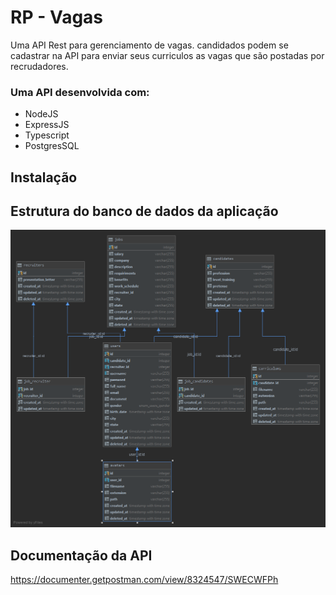 # RP - Vagas

Uma API Rest para gerenciamento de vagas. candidados podem se cadastrar na API para enviar seus curriculos as vagas que são postadas por recrudadores.

### Uma API desenvolvida com: 

* NodeJS
* ExpressJS
* Typescript
* PostgresSQL

## Instalação

## Estrutura do banco de dados da aplicação

![public](/public.png)
## Documentação da API

https://documenter.getpostman.com/view/8324547/SWECWFPh
